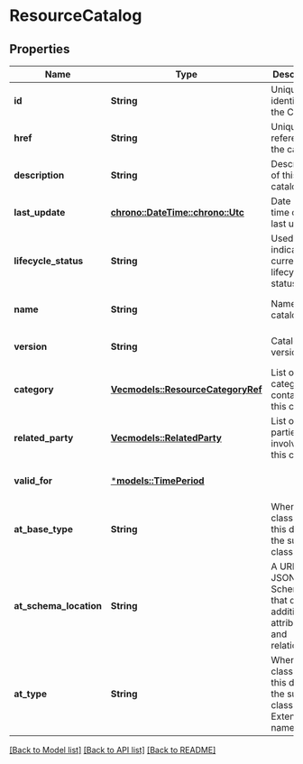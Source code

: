 # ResourceCatalog

## Properties
Name | Type | Description | Notes
------------ | ------------- | ------------- | -------------
**id** | **String** | Unique identifier of the Catalog | [optional] [default to None]
**href** | **String** | Unique reference of the catalog | [optional] [default to None]
**description** | **String** | Description of this catalog | [optional] [default to None]
**last_update** | [**chrono::DateTime::<chrono::Utc>**](DateTime.md) | Date and time of the last update | [optional] [default to None]
**lifecycle_status** | **String** | Used to indicate the current lifecycle status | [optional] [default to None]
**name** | **String** | Name of the catalog | [optional] [default to None]
**version** | **String** | Catalog version | [optional] [default to None]
**category** | [**Vec<models::ResourceCategoryRef>**](ResourceCategoryRef.md) | List of root categories contained in this catalog | [optional] [default to None]
**related_party** | [**Vec<models::RelatedParty>**](RelatedParty.md) | List of parties involved in this catalog | [optional] [default to None]
**valid_for** | [***models::TimePeriod**](TimePeriod.md) |  | [optional] [default to None]
**at_base_type** | **String** | When sub-classing, this defines the super-class | [optional] [default to None]
**at_schema_location** | **String** | A URI to a JSON-Schema file that defines additional attributes and relationships | [optional] [default to None]
**at_type** | **String** | When sub-classing, this defines the sub-class Extensible name | [optional] [default to None]

[[Back to Model list]](../README.md#documentation-for-models) [[Back to API list]](../README.md#documentation-for-api-endpoints) [[Back to README]](../README.md)


